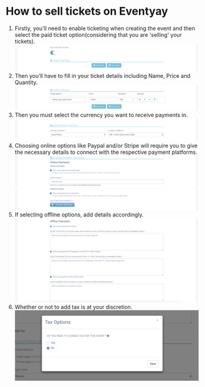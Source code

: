 # How to sell tickets on Eventyay

1. Firstly, you'll need to enable ticketing when creating the event and then
select the paid ticket option(considering that you are 'selling' your tickets).
![Ticketing_Paid_option](/event-setup/images/ticketing-paid.png)
2. Then you'll have to fill in your ticket details including Name, Price and Quantity.
![Ticketing_Details](/event-setup/images/ticketing-details.png)
3. Then you must select the currency you want to receive payments in.
![Ticketing_Currency](/event-setup/images/ticketing-currency.png)
4. Choosing online options like Paypal and/or Stripe will require you to give the necessary details to connect with the respective payment platforms.
![Ticketing_Paypal](/event-setup/images/ticketing-paypal.png)
![Ticketing_Stripe](/event-setup/images/ticketing-stripe.png)
5. If selecting offline options, add details accordingly.
![Ticketing_Offline](/event-setup/images/ticketing-offline.png)
6. Whether or not to add tax is at your discretion.
![Ticketing_Tax](/event-setup/images/ticketing-tax.png)

